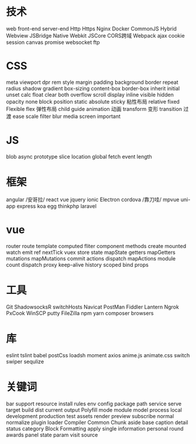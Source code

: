   

  
# 技术
 web
 front-end
 server-end
 Http
 Https
 Nginx
 Docker
 CommonJS
 Hybrid
 Webview 
 JSBridge
 Native 
 Webkit
 JSCore 
 CORS跨域
 Webpack
 ajax
 cookie
 session
 canvas
 promise
 websocket
 ftp
 
 
# CSS
 meta
 viewport
 dpr
 rem
 style
 margin
 padding
 background
 border
 repeat
 radius
 shadow
 gradient
 box-sizing
 content-box
 border-box
 inherit
 initial
 unset
 calc
 float
 clear
 both
 overflow
 scroll
 display
 inline
 visible
 hidden
 opacity
 none
 block
 position
 static
 absolute
 sticky				粘性布局
 relative
 fixed
 Flexible
 flex				弹性布局
 child
 guide
 animation			动画
 transform			变形
 transition			过渡
 ease
 scale
 filter
 blur
 media 
 screen
 important
 
 
# JS
 blob
 async
 prototype
 slice
 location
 global
 fetch
 event
 length
  
  
# 框架
 angular		/安哥拉/
 react
 vue
 jquery
 ionic
 Electron
 cordova		/靠刀哇/
 mpvue
 uni-app
 express
 koa
 egg
 thinkphp
 laravel
 
 
 
# vue
 router
 route
 template
 computed
 fliter
 component
 methods
 create
 mounted
 watch
 emit
 ref 
 nextTick
 vuex
 store
 state
 mapState
 getters
 mapGetters
 mutations
 mapMutations
 commit
 actions
 dispatch
 mapActions
 module
 count
 dispatch
 proxy
 keep-alive
 history
 scoped
 bind
 props

 
 
# 工具
 Git
 ShadowsocksR
 switchHosts
 Navicat
 PostMan
 Fiddler
 Lantern
 Ngrok
 PxCook
 WinSCP
 putty
 FileZilla
 npm
 yarn
 composer
 browsers
 


# 库
 eslint
 tslint
 babel
 postCss
 loadsh
 moment
 axios
 anime.js
 animate.css
 switch
 swiper
 sequlize
 
 
 
# 关键词 
 bar
 support
 resource
 install
 rules
 env
 config
 package
 path
 service
 serve
 target
 build
 dist
 current
 output
 Polyfill
 mode
 module
 model
 process
 local
 development
 production
 test
 assets
 render
 preview
 subscribe
 normal 
 normalize
 plugin
 loader
 Compiler
 Common
 Chunk
 aside
 base
 caption
 detail
 status
 category
 Block
 Formatting
 apply
 single
 information
 personal
 round
 awards
 panel
 state
 param
 visit
 source
 
